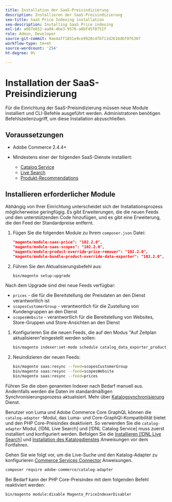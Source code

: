 ```yaml
---
title: Installation der SaaS-Preisindizierung
description: Installieren der SaaS-Preisindizierung
seo-title: SaaS Price Indexing installation
seo-description: Installing SaaS Price indexing
exl-id: a607e852-aa04-4be3-9576-a6bf45f8751f
role: Admin, Developer
source-git-commit: 9ae4aff1851e9ce9920c4fbf11d2616d6f0f6307
workflow-type: tm+mt
source-wordcount: '254'
ht-degree: 0%

---
```


# Installation der SaaS-Preisindizierung

Für die Einrichtung der SaaS-Preisindizierung müssen neue Module installiert und CLI-Befehle ausgeführt werden. Administratoren benötigen Befehlszeilenzugriff, um diese Installation abzuschließen.

## Voraussetzungen

* Adobe Commerce 2.4.4+
* Mindestens einer der folgenden SaaS-Dienste installiert:

   * [Catalog Service](../catalog-service/overview.md)
   * [Live Search](../live-search/guide-overview.md)
   * [Produkt-Recommendations](../product-recommendations/guide-overview.md)

## Installieren erforderlicher Module

Abhängig von Ihrer Einrichtung unterscheidet sich der Installationsprozess möglicherweise geringfügig.
Es gibt Erweiterungen, die die neuen Feeds und den unterstützenden Code hinzufügen, und es gibt eine Erweiterung, die den Feed der Standardpreise entfernt.

1. Fügen Sie die folgenden Module zu Ihrem `composer.json` Datei:

   ```json
   "magento/module-saas-price": "102.2.0",
   "magento/module-saas-scopes": "102.2.0",
   "magento/module-product-override-price-remover": "102.2.0",
   "magento/module-bundle-product-override-data-exporter": "102.2.0",
   ```

1. Führen Sie den Aktualisierungsbefehl aus:

   ```bash
   bin/magento setup:upgrade
   ```

Nach dem Upgrade sind drei neue Feeds verfügbar:

* `prices` - die für die Bereitstellung der Preisdaten an den Dienst verantwortlich ist
* `scopesCustomerGroup` - verantwortlich für die Zustellung von Kundengruppen an den Dienst
* `scopesWebsite` - verantwortlich für die Bereitstellung von Websites, Store-Gruppen und Store-Ansichten an den Dienst


1. Konfigurieren Sie die neuen Feeds, die auf den Modus &quot;Auf Zeitplan aktualisieren&quot;eingestellt werden sollen:

   ```bash
   bin/magento indexer:set-mode schedule catalog_data_exporter_product_prices scopes_customergroup_data_exporter scopes_website_data_exporter
   ```

1. Neuindizieren der neuen Feeds:

   ```bash
   bin/magento saas:resync --feed=scopesCustomerGroup
   bin/magento saas:resync --feed=scopesWebsite
   bin/magento saas:resync --feed=prices
   ```

Führen Sie die oben genannten Indexer nach Bedarf manuell aus. Andernfalls werden die Daten im standardmäßigen Synchronisierungsprozess aktualisiert. Mehr über [Katalogsynchronisierung](../landing/catalog-sync.md) Dienst.

Benutzer von Luma und Adobe Commerce Core GraphQL können die `catalog-adapter` -Modul, das Luma- und Core-GraphQl-Kompatibilität bietet und den PHP Core-Preisindex deaktiviert.
So verwenden Sie die `catalog-adapter` Modul, [!DNL Live Search] und [!DNL Catalog Service] muss zuerst installiert und konfiguriert werden. Befolgen Sie die [Installieren [!DNL Live Search]](../live-search/install.md) und [Installation des Katalogdienstes](../catalog-service/installation.md) Anweisungen vor dem Fortfahren.

Gehen Sie wie folgt vor, um die Live-Suche und den Katalog-Adapter zu konfigurieren [Commerce Services Connector](https://experienceleague.adobe.com/docs/commerce-merchant-services/user-guides/integration-services/saas.html?lang=en) Anweisungen.

```bash
composer require adobe-commerce/catalog-adapter
```

Bei Bedarf kann der PHP Core-Preisindex mit dem folgenden Befehl reaktiviert werden:

```bash
bin/magento module:disable Magento_PriceIndexerDisabler
```
